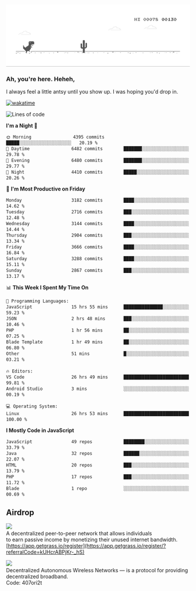 
<div align="center">
    <img align="center" src="dino.gif">
</div>

### Ah, you're here. Heheh, 
I always feel a little antsy until you show up. I was hoping you'd drop in.

[![wakatime](https://wakatime.com/badge/user/8ad4afa2-1a56-40d1-a949-4663473915b6.svg)](https://wakatime.com/@mrepol742)

<!--START_SECTION:mrepol742-->
![Lines of code](https://img.shields.io/badge/From%20Hello%20World%20I%27ve%20Written-19.1%20million%20lines%20of%20code-blue)

**I'm a Night 🦉** 

```text
🌞 Morning                4395 commits        █████░░░░░░░░░░░░░░░░░░░░   20.19 % 
🌆 Daytime                6482 commits        ███████░░░░░░░░░░░░░░░░░░   29.78 % 
🌃 Evening                6480 commits        ███████░░░░░░░░░░░░░░░░░░   29.77 % 
🌙 Night                  4410 commits        █████░░░░░░░░░░░░░░░░░░░░   20.26 % 
```
📅 **I'm Most Productive on Friday** 

```text
Monday                   3182 commits        ████░░░░░░░░░░░░░░░░░░░░░   14.62 % 
Tuesday                  2716 commits        ███░░░░░░░░░░░░░░░░░░░░░░   12.48 % 
Wednesday                3144 commits        ████░░░░░░░░░░░░░░░░░░░░░   14.44 % 
Thursday                 2904 commits        ███░░░░░░░░░░░░░░░░░░░░░░   13.34 % 
Friday                   3666 commits        ████░░░░░░░░░░░░░░░░░░░░░   16.84 % 
Saturday                 3288 commits        ████░░░░░░░░░░░░░░░░░░░░░   15.11 % 
Sunday                   2867 commits        ███░░░░░░░░░░░░░░░░░░░░░░   13.17 % 
```


📊 **This Week I Spent My Time On** 

```text
💬 Programming Languages: 
JavaScript               15 hrs 55 mins      ███████████████░░░░░░░░░░   59.23 % 
JSON                     2 hrs 48 mins       ███░░░░░░░░░░░░░░░░░░░░░░   10.46 % 
PHP                      1 hr 56 mins        ██░░░░░░░░░░░░░░░░░░░░░░░   07.25 % 
Blade Template           1 hr 49 mins        ██░░░░░░░░░░░░░░░░░░░░░░░   06.80 % 
Other                    51 mins             █░░░░░░░░░░░░░░░░░░░░░░░░   03.21 % 

🔥 Editors: 
VS Code                  26 hrs 49 mins      █████████████████████████   99.81 % 
Android Studio           3 mins              ░░░░░░░░░░░░░░░░░░░░░░░░░   00.19 % 

💻 Operating System: 
Linux                    26 hrs 53 mins      █████████████████████████   100.00 % 
```

**I Mostly Code in JavaScript** 

```text
JavaScript               49 repos            ████████░░░░░░░░░░░░░░░░░   33.79 % 
Java                     32 repos            ██████░░░░░░░░░░░░░░░░░░░   22.07 % 
HTML                     20 repos            ███░░░░░░░░░░░░░░░░░░░░░░   13.79 % 
PHP                      17 repos            ███░░░░░░░░░░░░░░░░░░░░░░   11.72 % 
Blade                    1 repo              ░░░░░░░░░░░░░░░░░░░░░░░░░   00.69 % 
```




<!--END_SECTION:mrepol742-->

## Airdrop
<img src="https://app.getgrass.io/_next/image?url=%2Fimages%2Flogos%2Fgrass-logo-dark.png&w=1920&q=75"><br>
A decentralized peer-to-peer network that allows individuals<br> to earn passive income by monetizing their unused internet bandwidth.<br>
[https://app.getgrass.io/register](https://app.getgrass.io/register/?referralCode=kUHcrABPjKr-_hS) 

<img src="https://pbs.twimg.com/profile_images/1811363474284417025/3yGX3CjY_400x400.jpg" width="100"><br>
Decentralized Autonomous Wireless Networks — is a protocol for providing decentralized broadband.<br>
Code: 407ori2t
